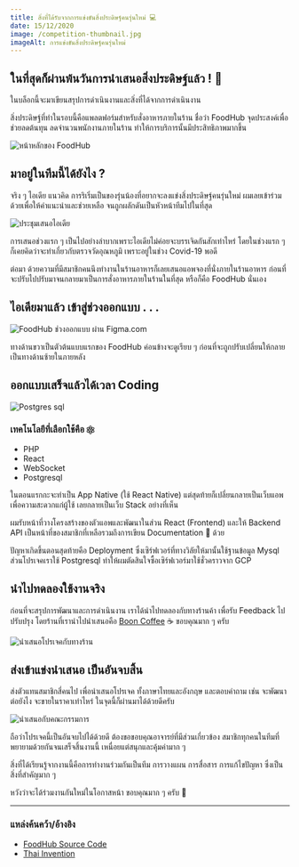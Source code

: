 ```yaml
---
title: สิ่งที่ได้รับจากการแข่งขันสิ่งประดิษฐ์คนรุ่นใหม่ 💻
date: 15/12/2020
image: /competition-thumbnail.jpg
imageAlt: การแข่งขันสิ่งประดิษฐ์คนรุ่นใหม่
---
```


## ในที่สุดก็ผ่านพ้นวันการนำเสนอสิ่งประดิษฐ์แล้ว ! 👏

ในบล็อกนี้จะมาเขียนสรุปการดำเนินงานและสิ่งที่ได้จากการดำเนินงาน

สิ่งประดิษฐ์ที่ทำในรอบนี้คือแพลตฟอร์มสำหรับสั่งอาหารภายในร้าน ชื่อว่า FoodHub จุดประสงค์เพื่อช่วยลดต้นทุน ลดจำนวนพนักงานภายในร้าน ทำให้การบริการนั้นมีประสิทธิภาพมากขึ้น

![หน้าหลักของ FoodHub](/foodhub_app.png)

## มาอยู่ในทีมนี้ได้ยังไง ?

จริง ๆ ไอเดีย แนวคิด การริเริ่มเป็นของรุ่นน้องที่อยากจะลงแข่งสิ่งประดิษฐ์คนรุ่นใหม่ ผมเลยเข้าร่วมด้วยเพื่อให้คำแนะนำและช่วยเหลือ จนถูกผลักดันเป็นหัวหน้าทีมไปในที่สุด

![ประชุมเสนอไอเดีย](/gitgud_worker.jpg)

การเสนอช่วงแรก ๆ เป็นไปอย่างลำบากเพราะไอเดียไม่ค่อยจะบรรเจิดกันสักเท่าไหร่ โดยในช่วงแรก ๆ ก็เคยคิดว่าจะทำเกี่ยวกับตรวจวัดอุณหภูมิ เพราะอยู่ในช่วง Covid-19 พอดี

ต่อมา ด้วยความที่มีสมาชิกคนนึงทำงานในร้านอาหารก็เลยเสนอแอพจองที่นั่งภายในร้านอาหาร ก่อนที่จะปรับไปปรับมาจนกลายมาเป็นการสั่งอาหารภายในร้านในที่สุด หรือก็คือ FoodHub นั่นเอง

## ไอเดียมาแล้ว เข้าสู่ช่วงออกแบบ . . .

![FoodHub ช่วงออกแบบ ผ่าน Figma.com](/prototype_foodhub.png)

ทางด้านขวาเป็นตัวต้นแบบแรกของ FoodHub ค่อนข้างจะดูเรียบ ๆ ก่อนที่จะถูกปรับเปลี่ยนให้กลายเป็นทางด้านซ้ายในภายหลัง

## ออกแบบเสร็จแล้วได้เวลา Coding

![Postgres sql](/postgres.png)

### เทคโนโลยีที่เลือกใช้คือ ⚛

*   PHP
*   React
*   WebSocket
*   Postgresql

ในตอนแรกกะจะทำเป็น App Native (ใช้ React Native) แต่สุดท้ายก็เปลี่ยนกลายเป็นเว็บแอพเพื่อความสะดวกแก่ผู้ใช้ เลยกลายเป็นเว็บ Stack อย่างที่เห็น

ผมรับหน้าที่วางโครงสร้างของตัวแอพและพัฒนาในส่วน React (Frontend) และให้ Backend API เป็นหน้าที่ของสมาชิกที่เหลือรวมถึงการเขียน Documentation 📔 ด้วย

ปัญหาเกิดขึ้นตอนสุดท้ายคือ Deployment ซึ่งเซิร์ฟเวอร์ที่ทางวิลัยให้มานั้นใช้ฐานข้อมูล Mysql ส่วนโปรเจคเราใช้ Postgresql ทำให้ผมตัดสินใจซื้อเซิร์ฟเวอร์มาใช้ชั่วคราวจาก GCP

## นำไปทดลองใช้งานจริง

ก่อนที่จะสรุปการพัฒนาและการดำเนินงาน เราได้นำไปทดลองกับทางร้านค้า เพื่อรับ Feedback ไปปรับปรุง โดยร้านที่เรานำไปนำเสนอคือ [Boon Coffee](https://www.facebook.com/Boon-Coffee-Nakhonsawan-242188009135819) ☕ ขอบคุณมาก ๆ ครับ

![นำเสนอโปรเจคกับทางร้าน](/present_foodhub.jpg)

## ส่งเข้าแข่งนำเสนอ เป็นอันจบสิ้น

ส่งตัวแทนสมาชิกสี่คนไป เพื่อนำเสนอโปรเจค ทั้งภาษาไทยและอังกฤษ และตอบคำถาม เช่น จะพัฒนาต่อยังไง จะขายในราคาเท่าไหร่ ในจุดนี้ก็ผ่านมาได้ด้วยดีครับ

![นำเสนอกับคณะกรรมการ](/competition2.jpg)

ถือว่าโปรเจคนี้เป็นอันจบไปได้ด้วยดี ต้องขอขอบคุณอาจารย์ที่มีส่วนเกี่ยวข้อง สมาชิกทุกคนในทีมที่พยายามด้วยกันจนเสร็จสิ้นงานนี้ เหนื่อยแต่สนุกและคุ้มค่ามาก ๆ

สิ่งที่ได้เรียนรู้จากงานนี้คือการทำงานร่วมกันเป็นทีม การวางแผน การสื่อสาร การแก้ไขปัญหา ซึ่งเป็นสิ่งที่สำคัญมาก ๆ

หวังว่าจะได้ร่วมงานกันใหม่ในโอกาสหน้า ขอบคุณมาก ๆ ครับ 🎉

* * *

### แหล่งค้นคว้า/อ้างอิง

*   [FoodHub Source Code](https://github.com/gitguddev/foodhub)
*   [Thai Invention](http://thaiinvention.net/detail.php?p=cHJvamVjdF9pZD01MjczNyZjZmdfaWQ9MzUmY29tcGV0X2lkPTE=)
